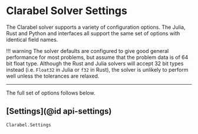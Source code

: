 # Clarabel Solver Settings


The Clarabel solver supports a variety of configuration options.   The Julia, Rust and Python
and interfaces all support the same set of options with identical field names.

!!! warning
    The solver defaults are configured to give good general performance for most problems, but 
    assume that the problem data is of 64 bit float type.   Although the Rust and Julia solvers 
    will accept 32 bit types instead (i.e. `Float32` in Julia or `f32` in Rust), the solver 
    is unlikely to perform well unless the tolerances are relaxed. 

---

The full set of options follows below.

## [Settings](@id api-settings)

```@docs
Clarabel.Settings
```


